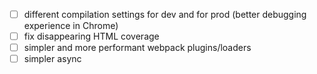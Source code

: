 - [ ] different compilation settings for dev and for prod (better debugging experience in Chrome)
- [ ] fix disappearing HTML coverage
- [ ] simpler and more performant webpack plugins/loaders
- [ ] simpler async
